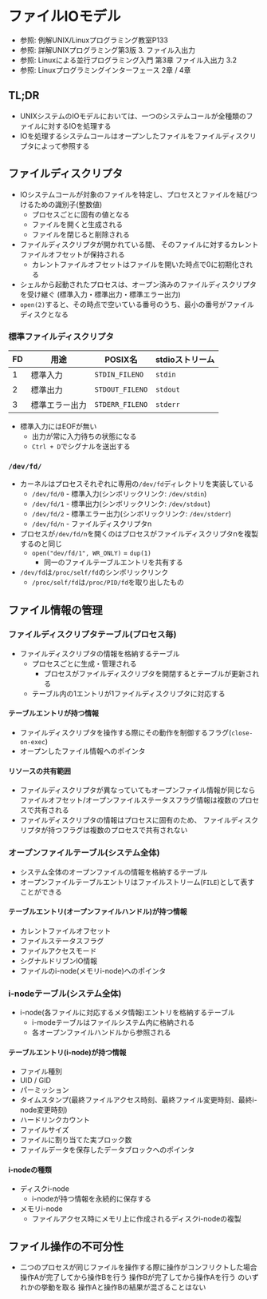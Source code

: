 # ファイルIOモデル
- 参照: 例解UNIX/Linuxプログラミング教室P133
- 参照: 詳解UNIXプログラミング第3版 3. ファイル入出力
- 参照: Linuxによる並行プログラミング入門 第3章 ファイル入出力 3.2
- 参照: Linuxプログラミングインターフェース 2章 / 4章

## TL;DR
- UNIXシステムのIOモデルにおいては、一つのシステムコールが全種類のファイルに対するIOを処理する
- IOを処理するシステムコールはオープンしたファイルをファイルディスクリプタによって参照する

## ファイルディスクリプタ
- IOシステムコールが対象のファイルを特定し、プロセスとファイルを結びつけるための識別子(整数値)
  - プロセスごとに固有の値となる
  - ファイルを開くと生成される
  - ファイルを閉じると削除される
- ファイルディスクリプタが開かれている間、
  そのファイルに対するカレントファイルオフセットが保持される
  - カレントファイルオフセットはファイルを開いた時点で0に初期化される
- シェルから起動されたプロセスは、オープン済みのファイルディスクリプタを受け継ぐ
  (標準入力・標準出力・標準エラー出力)
- `open(2)`すると、その時点で空いている番号のうち、最小の番号がファイルディスクとなる

### 標準ファイルディスクリプタ
| FD | 用途           | POSIX名         | stdioストリーム  |
| -  | -              | -               | -                |
| 1  | 標準入力       | `STDIN_FILENO`  | `stdin`          |
| 2  | 標準出力       | `STDOUT_FILENO` | `stdout`         |
| 3  | 標準エラー出力 | `STDERR_FILENO` | `stderr`         |

- 標準入力にはEOFが無い
  - 出力が常に入力待ちの状態になる
  - `Ctrl + D`でシグナルを送出する

### `/dev/fd/`
- カーネルはプロセスそれぞれに専用の`/dev/fd`ディレクトリを実装している
  - `/dev/fd/0` - 標準入力(シンボリックリンク: `/dev/stdin`)
  - `/dev/fd/1` - 標準出力(シンボリックリンク: `/dev/stdout`)
  - `/dev/fd/2` - 標準エラー出力(シンボリックリンク: `/dev/stderr`)
  - `/dev/fd/n` - ファイルディスクリプタn
- プロセスが`/dev/fd/n`を開くのはプロセスがファイルディスクリプタnを複製するのと同じ
  - `open("dev/fd/1", WR_ONLY)` = `dup(1)`
    - 同一のファイルテーブルエントリを共有する
- `/dev/fd`は`/proc/self/fd`のシンボリックリンク
  - `/proc/self/fd`は`/proc/PID/fd`を取り出したもの

## ファイル情報の管理
### ファイルディスクリプタテーブル(プロセス毎)
- ファイルディスクリプタの情報を格納するテーブル
  - プロセスごとに生成・管理される
    - プロセスがファイルディスクリプタを開閉するとテーブルが更新される
  - テーブル内の1エントリが1ファイルディスクリプタに対応する

#### テーブルエントリが持つ情報
- ファイルディスクリプタを操作する際にその動作を制御するフラグ(`close-on-exec`)
- オープンしたファイル情報へのポインタ

#### リソースの共有範囲
- ファイルディスクリプタが異なっていてもオープンファイル情報が同じなら
  ファイルオフセット/オープンファイルステータスフラグ情報は複数のプロセスで共有される
- ファイルディスクリプタの情報はプロセスに固有のため、
  ファイルディスクリプタが持つフラグは複数のプロセスで共有されない

### オープンファイルテーブル(システム全体)
- システム全体のオープンファイルの情報を格納するテーブル
- オープンファイルテーブルエントリはファイルストリーム(`FILE`)として表すことができる

#### テーブルエントリ(オープンファイルハンドル)が持つ情報
- カレントファイルオフセット
- ファイルステータスフラグ
- ファイルアクセスモード
- シグナルドリブンIO情報
- ファイルのi-node(メモリi-node)へのポインタ

### i-nodeテーブル(システム全体)
- i-node(各ファイルに対応するメタ情報)エントリを格納するテーブル
  - i-modeテーブルはファイルシステム内に格納される
  - 各オープンファイルハンドルから参照される

#### テーブルエントリ(i-node)が持つ情報
- ファイル種別
- UID / GID
- パーミッション
- タイムスタンプ(最終ファイルアクセス時刻、最終ファイル変更時刻、最終i-node変更時刻)
- ハードリンクカウント
- ファイルサイズ
- ファイルに割り当てた実ブロック数
- ファイルデータを保存したデータブロックへのポインタ

#### i-nodeの種類
- ディスクi-node
  - i-nodeが持つ情報を永続的に保存する
- メモリi-node
  - ファイルアクセス時にメモリ上に作成されるディスクi-nodeの複製

## ファイル操作の不可分性
- 二つのプロセスが同じファイルを操作する際に操作がコンフリクトした場合
  操作Aが完了してから操作Bを行う
  操作Bが完了してから操作Aを行う のいずれかの挙動を取る
  操作Aと操作Bの結果が混ざることはない
